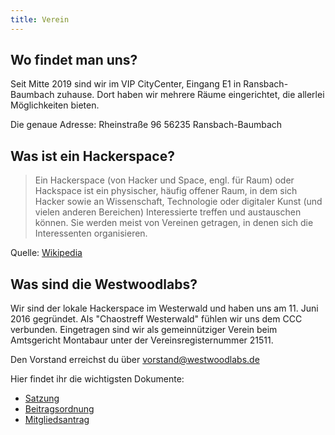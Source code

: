 ```yaml
---
title: Verein
---
```


## Wo findet man uns?
Seit Mitte 2019 sind wir im VIP CityCenter, Eingang E1 in Ransbach-Baumbach zuhause. Dort haben wir mehrere Räume eingerichtet, die allerlei Möglichkeiten bieten. 

Die genaue Adresse:
Rheinstraße 96
56235 Ransbach-Baumbach 

## Was ist ein Hackerspace?
 > Ein Hackerspace (von Hacker und Space, engl. für Raum) oder Hackspace ist ein physischer, häufig offener Raum, in dem sich Hacker sowie an Wissenschaft, Technologie oder digitaler Kunst (und vielen anderen Bereichen) Interessierte treffen und austauschen können. Sie werden meist von Vereinen getragen, in denen sich die Interessenten organisieren.

Quelle: [Wikipedia](https://de.wikipedia.org/wiki/Hackerspace)

## Was sind die Westwoodlabs?
Wir sind der lokale Hackerspace im Westerwald und haben uns am 11. Juni 2016 gegründet. Als "Chaostreff Westerwald" fühlen wir uns dem CCC verbunden. Eingetragen sind wir als gemeinnütziger Verein beim Amtsgericht Montabaur unter der Vereinsregisternummer 21511.

Den Vorstand erreichst du über <a href="mailto:vorstand@westwoodlabs.de">vorstand@westwoodlabs.de</a>

Hier findet ihr die wichtigsten Dokumente:

* [Satzung](../dateien/Satzung_Westwoodlabs.pdf)
* [Beitragsordnung](https://wiki.westwoodlabs.de/Beitragsordnung)
* [Mitgliedsantrag](../dateien/Mitgliedsantrag.pdf)
 
